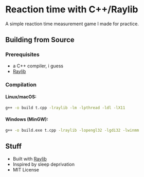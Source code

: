# Reaction time with C++/Raylib

A simple reaction time measurement game I made for practice.

## Building from Source

### Prerequisites

- a C++ compiler, i guess
- [Raylib](https://www.raylib.com/)

### Compilation

#### Linux/macOS:
```bash
g++ -o build t.cpp -lraylib -lm -lpthread -ldl -lX11
```

#### Windows (MinGW):
```bash
g++ -o build.exe t.cpp -lraylib -lopengl32 -lgdi32 -lwinmm
```

## Stuff

- Built with [Raylib](https://www.raylib.com/)
- Inspired by sleep deprivation
- MIT License
